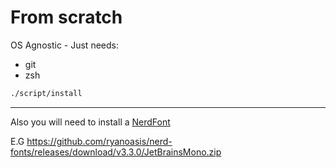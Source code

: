 # From scratch

OS Agnostic - Just needs:

* git
* zsh

```bash
./script/install
```

---

Also you will need to install a [NerdFont](https://www.nerdfonts.com)

E.G https://github.com/ryanoasis/nerd-fonts/releases/download/v3.3.0/JetBrainsMono.zip
